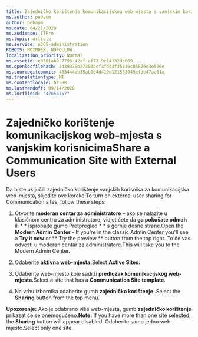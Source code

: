 ```yaml
---
title: Zajedničko korištenje komunikacijskog web-mjesta s vanjskim korisnicima
ms.author: pebaum
author: pebaum
ms.date: 04/21/2020
ms.audience: ITPro
ms.topic: article
ms.service: o365-administration
ROBOTS: NOINDEX, NOFOLLOW
localization_priority: Normal
ms.assetid: e0701ab9-7798-42cf-af73-9e14132dc669
ms.openlocfilehash: 3439379b27303bcf3fd43f35336c05876e3e526e
ms.sourcegitcommit: 483444ab35ab0e4d410d121562045efde47aa61a
ms.translationtype: MT
ms.contentlocale: hr-HR
ms.lasthandoff: 09/14/2020
ms.locfileid: "47653757"
---
```

# <a name="share-a-communication-site-with-external-users"></a><span data-ttu-id="e45bd-102">Zajedničko korištenje komunikacijskog web-mjesta s vanjskim korisnicima</span><span class="sxs-lookup"><span data-stu-id="e45bd-102">Share a Communication Site with External Users</span></span>

<span data-ttu-id="e45bd-103">Da biste uključili zajedničko korištenje vanjskih korisnika za komunikacijska web-mjesta, slijedite ove korake:</span><span class="sxs-lookup"><span data-stu-id="e45bd-103">To turn on external user sharing for Communication sites, follow these steps:</span></span> 
  
1. <span data-ttu-id="e45bd-104">Otvorite **moderan centar za administratore** – ako se nalazite u klasičnom centru za administratore, vidjet ćete da **ga pokušate odmah** ili \* \* isprobajte gumb Pretpregled \* \* s gornje desne strane.</span><span class="sxs-lookup"><span data-stu-id="e45bd-104">Open the **Modern Admin Center** - If you're in the classic Admin Center you'll see a **Try it now** or \*\* Try the preview \*\* button from the top right.</span></span> <span data-ttu-id="e45bd-105">To će vas odvesti u moderan centar za administratore.</span><span class="sxs-lookup"><span data-stu-id="e45bd-105">This will take you to the Modern Admin Center.</span></span> 
  
2. <span data-ttu-id="e45bd-106">Odaberite **aktivna web-mjesta.**</span><span class="sxs-lookup"><span data-stu-id="e45bd-106">Select **Active Sites.**</span></span>
  
3. <span data-ttu-id="e45bd-107">Odaberite web-mjesto koje sadrži **predložak komunikacijskog web-mjesta**.</span><span class="sxs-lookup"><span data-stu-id="e45bd-107">Select a site that has a **Communication Site template**.</span></span> 
  
4. <span data-ttu-id="e45bd-108">Na vrhu izbornika odaberite gumb **zajedničko korištenje** .</span><span class="sxs-lookup"><span data-stu-id="e45bd-108">Select the **Sharing** button from the top menu.</span></span> 
  
 <span data-ttu-id="e45bd-109">**Upozorenje:** Ako je odabrano više web-mjesta, gumb **zajedničko korištenje** prikazat će se onemogućeno.</span><span class="sxs-lookup"><span data-stu-id="e45bd-109">**Note:** If you have more than one site selected, the **Sharing** button will appear disabled.</span></span> <span data-ttu-id="e45bd-110">Odaberite samo jedno web-mjesto.</span><span class="sxs-lookup"><span data-stu-id="e45bd-110">Select only one site.</span></span> 
  

